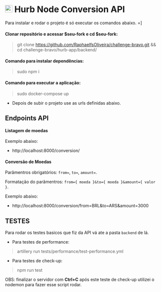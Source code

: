 # <img src="https://avatars1.githubusercontent.com/u/7063040?v=4&s=200.jpg" alt="HU" width="24" /> Hurb Node Conversion API

Para instalar e rodar o projeto é só executar os comandos abaixo. =]


#### Clonar repositório e acessar $seu-fork e cd $seu-fork:
> git clone https://github.com/RaphaelfsOliveira/challenge-bravo.git && cd challenge-bravo/hurb-app/backend/


#### Comando para instalar dependências:
> sudo npm i


#### Comando para executar a aplicação:
> sudo docker-compose up

- Depois de subir o projeto use as urls definidas abaixo.


## Endpoints API

#### Listagem de moedas

Exemplo abaixo:

- http://localhost:8000/conversion/


#### Conversão de Moedas

Parâmentros obrigatórios: `from=`, `to=`, `amount=`.

Formatação do parâmentros: `from={ moeda }&to={ moeda }&amount={ valor }`.

Exemplo abaixo:

- http://localhost:8000/conversion/from=BRL&to=ARS&amount=3000


## TESTES

Para rodar os testes basicos que fiz da API vá ate a pasta `backend` de lá.

- Para testes de performance:
> artillery run tests/performance/test-performance.yml

- Para testes de check-up:
> npm run test

OBS: finalizar o servidor com **Ctrl+C** após este teste de check-up
utilizei o nodemon para fazer esse script rodar.
